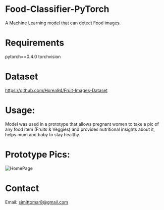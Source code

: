 # Food-Classifier-PyTorch
A Machine Learning model that can detect Food images.

# Requirements
pytorch==0.4.0
torchvision

# Dataset
https://github.com/Horea94/Fruit-Images-Dataset


# Usage:
Model was used in a prototype that allows pregnant women to take a pic of any food item (Fruits & Veggies) and provides nutritional insights about it, helps mum and baby to stay healthy.

# Prototype Pics:
![HomePage](./pics/HomePage.png)


# Contact
Email: simittomar8@gmail.com
